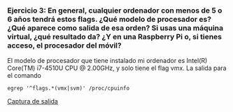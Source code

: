 ### Ejercicio 3: En general, cualquier ordenador con menos de 5 o 6 años tendrá estos flags. ¿Qué modelo de procesador es? ¿Qué aparece como salida de esa orden? Si usas una máquina virtual, ¿qué resultado da? ¿Y en una Raspberry Pi o, si tienes acceso, el procesador del móvil?

El modelo de procesador que tiene instalado mi ordenador es Intel(R) Core(TM) i7-4510U CPU @ 2.00GHz, y solo tiene el flag vmx. La salida para el comando 

``egrep '^flags.*(vmx|svm)' /proc/cpuinfo``

[Captura de salida](https://raw.githubusercontent.com/jomaenfe/Ejercicios-IV1819/master/Capturas%20de%20pantalla/Ejercicio3.png)